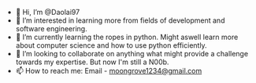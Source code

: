 - 👋 Hi, I’m @Daolai97
- 👀 I’m interested in learning more from fields of development and software engineering. 
- 🌱 I’m currently learning the ropes in python. Might aswell learn more about computer science and how to use python efficiently. 
- 💞️ I’m looking to collaborate on anything what might provide a challenge towards my expertise. But now I'm still a N00b.
- 📫 How to reach me:
    Email - moongrove1234@gmail.com

<!---
Daolai97/Daolai97 is a ✨ special ✨ repository because its `README.md` (this file) appears on your GitHub profile.
You can click the Preview link to take a look at your changes.
--->
